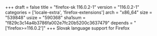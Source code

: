 +++
draft = false
title = "firefox-sk 116.0.2-1"
version = "116.0.2-1"
categories = ['locale-extra', 'firefox-extensions']
arch = "x86_64"
size = "539848"
usize = "590368"
sha1sum = "f829c3c14a4b3786fa002e7fc20b5200c3637479"
depends = "['firefox>=116.0.2']"
+++
Slovak language support for Firefox